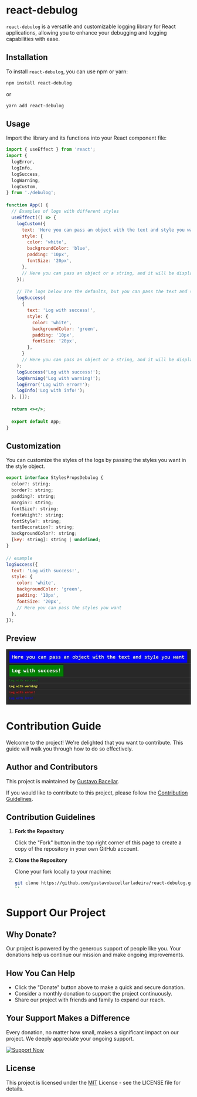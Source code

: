 # react-debulog

`react-debulog` is a versatile and customizable logging library for React applications, allowing you to enhance your debugging and logging capabilities with ease.

## Installation

To install `react-debulog`, you can use npm or yarn:

```bash
npm install react-debulog
```

or

```bash
yarn add react-debulog
```

## Usage

Import the library and its functions into your React component file:

```jsx
import { useEffect } from 'react';
import {
  logError,
  logInfo,
  logSuccess,
  logWarning,
  logCustom,
} from './debulog';

function App() {
  // Examples of logs with different styles
  useEffect(() => {
    logCustom({
      text: 'Here you can pass an object with the text and style you want',
      style: {
        color: 'white',
        backgroundColor: 'blue',
        padding: '10px',
        fontSize: '20px',
      },
      // Here you can pass an object or a string, and it will be displayed in the console
    });

    // The logs below are the defaults, but you can pass the text and style you want
    logSuccess(
      {
        text: 'Log with success!',
        style: {
          color: 'white',
          backgroundColor: 'green',
          padding: '10px',
          fontSize: '20px',
        },
      }
      // Here you can pass an object or a string, and it will be displayed in the console
    );
    logSuccess('Log with success!');
    logWarning('Log with warning!');
    logError('Log with error!');
    logInfo('Log with info!');
  }, []);

  return <></>;

  export default App;
}
```

## Customization

You can customize the styles of the logs by passing the styles you want in the style object.

```jsx
export interface StylesPropsDebulog {
  color?: string;
  border?: string;
  padding?: string;
  margin?: string;
  fontSize?: string;
  fontWeight?: string;
  fontStyle?: string;
  textDecoration?: string;
  backgroundColor?: string;
  [key: string]: string | undefined;
}

// example
logSuccess({
  text: 'Log with success!',
  style: {
    color: 'white',
    backgroundColor: 'green',
    padding: '10px',
    fontSize: '20px',
    // Here you can pass the styles you want
  },
});
```

## Preview

![Preview Debulog](./github//assets//debulog.jpg)

# Contribution Guide

Welcome to the project! We're delighted that you want to contribute. This guide will walk you through how to do so effectively.

## Author and Contributors

This project is maintained by [Gustavo Bacellar](https://github.com/gustavobacellarladeira).

If you would like to contribute to this project, please follow the [Contribution Guidelines](#passos-para-contribuir).

## Contribution Guidelines <a name="steps-to-contribute"></a>

1. **Fork the Repository**

   Click the "Fork" button in the top right corner of this page to create a copy of the repository in your own GitHub account.

2. **Clone the Repository**

   Clone your fork locally to your machine:

   ```bash
   git clone https://github.com/gustavobacellarladeira/react-debulog.git
   ``
   ```

# Support Our Project

<!--
[![Donate Now](https://img.shields.io/badge/Donate%20Now-8A2BE2?style=for-the-badge)](https://www.paypal.com/donate/?hosted_button_id=87BW8CA5UEGTL) -->

## Why Donate?

Our project is powered by the generous support of people like you. Your donations help us continue our mission and make ongoing improvements.

## How You Can Help

- Click the "Donate" button above to make a quick and secure donation.
- Consider a monthly donation to support the project continuously.
- Share our project with friends and family to expand our reach.

## Your Support Makes a Difference

Every donation, no matter how small, makes a significant impact on our project. We deeply appreciate your ongoing support.

[![Support Now](https://img.shields.io/badge/Support%20Now-8A2BE2?style=for-the-badge)](https://www.paypal.com/donate/?hosted_button_id=87BW8CA5UEGTL)

## License

This project is licensed under the [MIT](https://choosealicense.com/licenses/mit/) License - see the LICENSE file for details.
